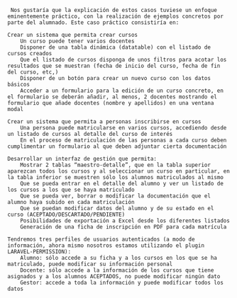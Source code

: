      Nos gustaría que la explicación de estos casos tuviese un enfoque eminentemente práctico, con la realización de ejemplos concretos por parte del alumnado. Este caso práctico consistiría en:

    Crear un sistema que permita crear cursos
        Un curso puede tener varios docentes
        Disponer de una tabla dinámica (datatable) con el listado de cursos creados
        Que el listado de cursos disponga de unos filtros para acotar los resultados que se muestran (fecha de inicio del curso, fecha de fin del curso, etc,)
        Disponer de un botón para crear un nuevo curso con los datos básicos
        Acceder a un formulario para la edición de un curso concreto, en el formulario se deberán añadir, al menos, 2 docentes mostrando el formulario que añade docentes (nombre y apellidos) en una ventana modal
		
    Crear un sistema que permita a personas inscribirse en cursos
        Una persona puede matricularse en varios cursos, accediendo desde un listado de cursos al detalle del curso de interés
        En el proceso de matriculación de las personas a cada curso deben cumplimentar un formulario al que deben adjuntar cierta documentación
		
    Desarrollar un interfaz de gestión que permita:
        Mostrar 2 tablas “maestro-detalle”, que en la tabla superior aparezcan todos los cursos y al seleccionar un curso en particular, en la tabla inferior se muestren sólo los alumnos matriculados al mismo
        Que se pueda entrar en el detalle del alumno y ver un listado de los cursos a los que se haya matriculado
        Que se pueda ver, borrar o modificar la documentación que el alumno haya subido en cada matriculación
        Que se puedan modificar datos del alumno y de su estado en el curso (ACEPTADO/DESCARTADO/PENDIENTE)
        Posibilidades de exportación a Excel desde los diferentes listados
        Generación de una ficha de inscripción en PDF para cada matrícula
		
    Tendremos tres perfiles de usuarios autenticados (a modo de información, ahora mismo nosotros estamos utilizando el plugin LARAVEL-PERMISSION):
        Alumno: sólo accede a su ficha y a los cursos en los que se ha matriculado, puede modificar su información personal
        Docente: sólo accede a la información de los cursos que tiene asignados y a los alumnos ACEPTADOS, no puede modificar ningún dato
        Gestor: accede a toda la información y puede modificar todos los datos
